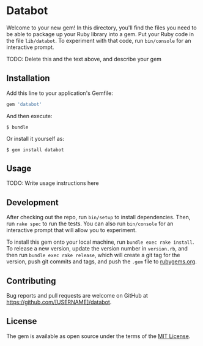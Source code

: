 # Databot

Welcome to your new gem! In this directory, you'll find the files you need to be able to package up your Ruby library into a gem. Put your Ruby code in the file `lib/databot`. To experiment with that code, run `bin/console` for an interactive prompt.

TODO: Delete this and the text above, and describe your gem

## Installation

Add this line to your application's Gemfile:

```ruby
gem 'databot'
```

And then execute:

    $ bundle

Or install it yourself as:

    $ gem install databot

## Usage

TODO: Write usage instructions here

## Development

After checking out the repo, run `bin/setup` to install dependencies. Then, run `rake spec` to run the tests. You can also run `bin/console` for an interactive prompt that will allow you to experiment.

To install this gem onto your local machine, run `bundle exec rake install`. To release a new version, update the version number in `version.rb`, and then run `bundle exec rake release`, which will create a git tag for the version, push git commits and tags, and push the `.gem` file to [rubygems.org](https://rubygems.org).

## Contributing

Bug reports and pull requests are welcome on GitHub at https://github.com/[USERNAME]/databot.


## License

The gem is available as open source under the terms of the [MIT License](http://opensource.org/licenses/MIT).


